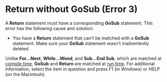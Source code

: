 
# Return without GoSub (Error 3)

A  **Return** statement must have a corresponding **GoSub** statement. This error has the following cause and solution:



- You have a  **Return** statement that can't be matched with a **GoSub** statement. Make sure your **GoSub** statement wasn't inadvertently deleted.
    

Unlike  **For...Next**,  **While...Wend**, and  **Sub...End Sub**, which are matched at  [compile time](b8bdf64f-5920-1ae9-16d0-b26d09524a30.md),  **GoSub** and **Return** are matched at [run time](b8bdf64f-5920-1ae9-16d0-b26d09524a30.md).
For additional information, select the item in question and press F1 (in Windows) or HELP (on the Macintosh).
